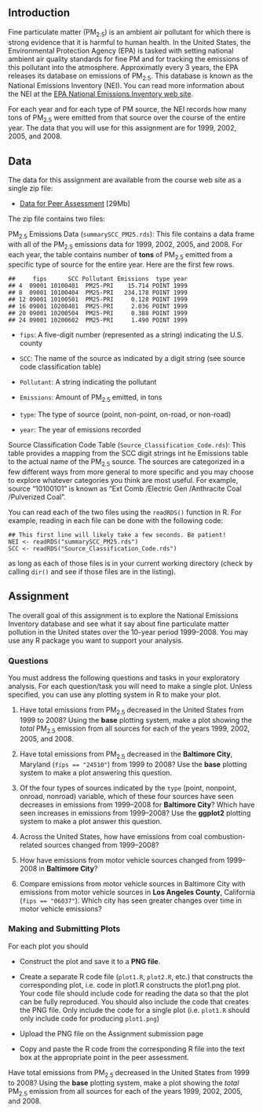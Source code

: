 <h2>Introduction</h2>

<p>Fine particulate matter (PM<sub>2.5</sub>) is an ambient air pollutant
for which there is strong evidence that it is harmful to human
health. In the United States, the Environmental Protection Agency
(EPA) is tasked with setting national ambient air quality standards
for fine PM and for tracking the emissions of this pollutant into the
atmosphere. Approximatly every 3 years, the EPA releases its database
on emissions of PM<sub>2.5</sub>. This database is known as the
National Emissions Inventory (NEI). You can read more information
about the NEI at the <a href="http://www.epa.gov/ttn/chief/eiinformation.html">EPA National Emissions Inventory web
site</a>.</p>

<p>For each year and for each type of PM source, the NEI records how many
tons of PM<sub>2.5</sub> were emitted from that source over the course
of the entire year. The data that you will use for this assignment are
for 1999, 2002, 2005, and 2008.</p>

<h2>Data</h2>

<p>The data for this assignment are available from the course web site as
a single zip file:</p>

<ul><li><a href="https://d396qusza40orc.cloudfront.net/exdata%2Fdata%2FNEI_data.zip">Data for Peer Assessment</a> [29Mb]</li>
</ul><p>The zip file contains two files:</p>

<p>PM<sub>2.5</sub> Emissions Data (<code>summarySCC_PM25.rds</code>):
This file contains a data frame with all of the PM<sub>2.5</sub>
emissions data for 1999, 2002, 2005, and 2008. For each year, the
table contains number of <strong>tons</strong> of PM<sub>2.5</sub> emitted from a
specific type of source for the entire year. Here are the first few
rows.</p>

<pre><code>##     fips      SCC Pollutant Emissions  type year
## 4  09001 10100401  PM25-PRI    15.714 POINT 1999
## 8  09001 10100404  PM25-PRI   234.178 POINT 1999
## 12 09001 10100501  PM25-PRI     0.128 POINT 1999
## 16 09001 10200401  PM25-PRI     2.036 POINT 1999
## 20 09001 10200504  PM25-PRI     0.388 POINT 1999
## 24 09001 10200602  PM25-PRI     1.490 POINT 1999
</code></pre>

<ul><li><p><code>fips</code>: A five-digit number (represented as a string)
indicating the U.S. county </p></li>
<li><p><code>SCC</code>: The name of the source as indicated by a digit
string (see source code classification table)</p></li>
<li><p><code>Pollutant</code>: A string indicating the pollutant</p></li>
<li><p><code>Emissions</code>: Amount of PM<sub>2.5</sub> emitted, in tons</p></li>
<li><p><code>type</code>: The type of source (point, non-point, on-road, or
non-road)</p></li>
<li><p><code>year</code>: The year of emissions recorded</p></li>
</ul><p>Source Classification Code Table
(<code>Source_Classification_Code.rds</code>): This table provides a
mapping from the SCC digit strings int he Emissions table to the
actual name of the PM<sub>2.5</sub> source. The sources are
categorized in a few different ways from more general to more specific
and you may choose to explore whatever categories you think are most
useful. For example, source “10100101” is known as “Ext Comb /Electric Gen /Anthracite Coal /Pulverized Coal”.</p>

<p>You can read each of the two files using the <code>readRDS()</code> function in R. For example, reading in each file can be done with the following code:</p>

<pre><code class="r">## This first line will likely take a few seconds. Be patient!
NEI &lt;- readRDS("summarySCC_PM25.rds")
SCC &lt;- readRDS("Source_Classification_Code.rds")
</code></pre>

<p>as long as each of those files is in your current working directory
(check by calling <code>dir()</code> and see if those files are in the
listing).</p>

<h2>Assignment</h2>

<p>The overall goal of this assignment is to explore the National
Emissions Inventory database and see what it say about fine
particulate matter pollution in the United states over the 10-year
period 1999–2008. You may use any R package you want to support your
analysis.</p>

<h3>Questions</h3>

<p>You must address the following questions and tasks in your exploratory
analysis. For each question/task you will need to make a single
plot. Unless specified, you can use any plotting system in R to make
your plot.</p>

<ol><li><p>Have total emissions from PM<sub>2.5</sub> decreased in the United
States from 1999 to 2008? Using the <strong>base</strong> plotting system, make a
plot showing the <em>total</em> PM<sub>2.5</sub> emission from all sources
for each of the years 1999, 2002, 2005, and 2008.</p></li>
<li><p>Have total emissions from PM<sub>2.5</sub> decreased in the
<strong>Baltimore City</strong>, Maryland (<code>fips == "24510"</code>) from 1999 to
2008? Use the <strong>base</strong> plotting system to make a plot answering this
question.</p></li>
<li><p>Of the four types of sources indicated by the <code>type</code>
(point, nonpoint, onroad, nonroad) variable, which of these four
sources have seen decreases in emissions from 1999–2008 for
<strong>Baltimore City</strong>? Which have seen increases in emissions from
1999–2008? Use the <strong>ggplot2</strong> plotting system to make a plot answer
this question.</p></li>
<li><p>Across the United States, how have emissions from coal
combustion-related sources changed from 1999–2008?</p></li>
<li><p>How have emissions from motor vehicle sources changed from
1999–2008 in <strong>Baltimore City</strong>? </p></li>
<li><p>Compare emissions from motor vehicle sources in Baltimore City with
emissions from motor vehicle sources in <strong>Los Angeles County</strong>,
California (<code>fips == "06037"</code>). Which city has seen greater
changes over time in motor vehicle emissions?</p></li>
</ol><h3>Making and Submitting Plots</h3>

<p>For each plot you should</p>

<ul><li><p>Construct the plot and save it to a <strong>PNG file</strong>.</p></li>
<li><p>Create a separate R code file (<code>plot1.R</code>,
<code>plot2.R</code>, etc.) that constructs the corresponding plot,
i.e. code in plot1.R constructs the plot1.png plot. Your code file
should include code for reading the data so that the plot can be
fully reproduced. You should also include the code that creates the
PNG file. Only include the code for a single plot
(i.e. <code>plot1.R</code> should only include code for producing
<code>plot1.png</code>)</p></li>
<li><p>Upload the PNG file on the Assignment submission page</p></li>
<li><p>Copy and paste the R code from the corresponding R file into the
text box at the appropriate point in the peer assessment.</p></li>
</ul></div></div></div><div id="evaluatedGroup-8c6ff706713a7cf1" class="assessmentSection"><div id="evaluatedGroup-90399c3a50cc83c9" class="assessmentGroup"><div class="assessmentExposition"><div id="assessmentText-90399c3a50cc83c9" class="assessmentText" dir="auto">Have total emissions from PM<sub>2.5</sub> decreased in the United
States from 1999 to 2008? Using the <strong>base</strong> plotting system, make a
plot showing the <em>total</em> PM<sub>2.5</sub> emission from all sources
for each of the years 1999, 2002, 2005, and 2008.